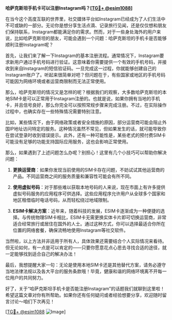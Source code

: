**哈萨克斯坦手机卡可以注册Instagram吗？[[TG💪+ @esim1088](https://t.me/s/esim1088)]**

在当今这个高度互联的世界里，社交媒体平台如Instagram已经成为了人们生活中不可或缺的一部分。无论你是想分享生活点滴、记录旅行见闻，还是仅仅想和朋友们保持联系，Instagram都能满足你的需求。然而，对于一些身处海外的用户来说，比如哈萨克斯坦的朋友，可能会遇到一个问题：哈萨克斯坦的手机卡是否能够顺利注册Instagram呢？

首先，让我们来了解一下Instagram的基本注册流程。通常情况下，Instagram要求新用户通过手机号码进行验证。这意味着你需要提供一个有效的手机号码，并接收到来自Instagram的短信验证码。一旦完成这一过程，你就能够创建自己的Instagram账户了。听起来很简单对吧？但问题在于，有些国家或地区的手机号码可能因为网络环境或者运营商限制而无法正常使用。

那么，哈萨克斯坦的情况又是怎样的呢？根据我们的观察，大多数哈萨克斯坦的本地SIM卡是可以正常用于Instagram注册的。也就是说，如果你拥有当地的手机卡，并且信号良好，那么你完全可以按照常规步骤来完成注册。不过，在实际操作过程中，也确实存在一些特殊情况需要特别注意。

比如，某些情况下，由于网络政策或者安全措施的原因，部分运营商可能会阻止外国IP地址访问特定的服务。这种情况虽然不常见，但如果发生的话，就可能导致你在尝试登录时收到错误提示。此外，还有一种可能性是，某些老式的预付费SIM卡可能没有足够的功能支持国际应用服务，这也会影响正常使用。

那么，如果遇到了上述问题怎么办呢？别担心！这里有几个小技巧可以帮助你解决问题：

1. **更换运营商**：如果你发现当前使用的SIM卡存在问题，不妨试试其他运营商的产品。不同运营商之间的服务质量和兼容性可能会有所不同。
   
2. **使用虚拟号码**：对于那些难以获取本地号码的人来说，现在市面上有许多提供虚拟号码服务的应用程序可供选择。这些应用程序允许用户从全球多个国家和地区租借临时电话号码，从而轻松绕过地域限制。

3. **ESIM卡解决方案**：近年来，随着科技的发展，ESIM卡逐渐成为一种便捷的选择。与传统物理SIM卡相比，ESIM卡无需更换实体卡片即可切换运营商，非常适合经常旅行或居住在国外的人士。通过这种方式，你可以选择最适合你所在位置的网络套餐，确保流畅地使用Instagram等社交软件。

当然啦，以上方法并非适用于所有人，具体效果还需要结合个人实际情况来看待。但无论如何，有一点是可以肯定的——只要你愿意花点心思去寻找合适的途径，就一定能够找到适合自己的解决办法！

最后，我想提醒大家一句：无论是使用本地SIM卡还是其他替代方案，请务必遵守当地法律法规以及各大平台的服务条款哦！毕竟，健康和谐的网络环境离不开每一位用户的共同努力。

好了，关于“哈萨克斯坦手机卡是否能注册Instagram”的话题我们就聊到这里啦！希望这篇文章对你有所帮助。如果你还有任何疑问或者经验想要分享，欢迎随时留言讨论～咱们下次再见！

[[TG💪+ @esim1088](https://t.me/s/esim1088) ![Image](https://i.postimg.cc/4NQfJmqS/Snipaste-2025-05-13-00-14-12.png)]